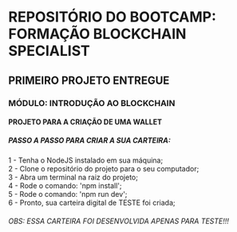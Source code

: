 # REPOSITÓRIO DO BOOTCAMP: FORMAÇÃO BLOCKCHAIN SPECIALIST

## PRIMEIRO PROJETO ENTREGUE

### MÓDULO: INTRODUÇÃO AO BLOCKCHAIN

#### PROJETO PARA A CRIAÇÃO DE UMA WALLET

##### PASSO A PASSO PARA CRIAR A SUA CARTEIRA:
1 - Tenha o NodeJS instalado em sua máquina; <br>
2 - Clone o repositório do projeto para o seu computador; <br>
3 - Abra um terminal na raiz do projeto; <br>
4 - Rode o comando: 'npm install'; <br>
5 - Rode o comando: 'npm run dev'; <br>
6 - Pronto, sua carteira digital de TESTE foi criada; <br>

###### OBS: ESSA CARTEIRA FOI DESENVOLVIDA APENAS PARA TESTE!!!
